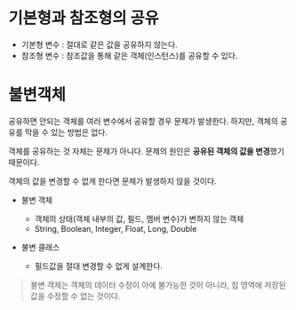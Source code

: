 # 기본형과 참조형의 공유

- 기본형 변수 : 절대로 같은 값을 공유하지 않는다.
- 참조형 변수 : 참조값을 통해 같은 객체(인스턴스)를 공유할 수 있다.

# 불변객체

공유하면 안되는 객체를 여러 변수에서 공유할 경우 문제가 발생한다. 하지만, 객체의 공유를 막을 수 있는 방법은 없다.

객체를 공유하는 것 자체는 문제가 아니다. 문제의 원인은 **공유된 객체의 값을 변경**했기 때문이다.

객체의 값을 변경할 수 없게 한다면 문제가 발생하지 않을 것이다.

- 불변 객체
    - 객체의 상태(객체 내부의 값, 필드, 멤버 변수)가 변하지 않는 객체
    - String, Boolean, Integer, Float, Long, Double

- 불변 클래스
    - 필드값을 절대 변경할 수 없게 설계한다.
 
> 불변 객체는 객체의 데이터 수정이 아예 불가능한 것이 아니라, 힙 영역에 저장된 값을 수정할 수 없는 것이다.
